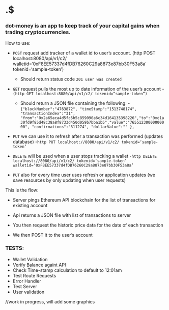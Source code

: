  # .$

###  dot-money is an app to keep track of your capital gains when trading cryptocurrencies.

How to use:
- ```POST```
request add tracker of a wallet id to user’s account.
(http POST localhost:8080/api/v1/c2/ walletid=‘0xF8EE57337d4fDB76260C29a8873e87bb30F53a8a’  tokenid=‘sample-token’)
   - Should return status code ```201 user was created```

- ```GET```
request pulls the most up to date information of the user’s account
            - ```(http GET localhost:8080/api/v1/c2/ tokenid=“sample-token”)```
   - Should return a JSON file containing the following:
                  -```{"blockNumber":"4763872",
"timeStamp":"1513748174",
"transactionIndex":"31",
"from":"0x2a65aca4d5fc5b5c859090a6c34d164135398226","to":"0xc1a30fd9f85d48c38a8f8733d450d059b7bba1b5","value":"76551230000000000",
"confirmations":"311274",
"dollarValue":""
},```

- ```PUT```
we can use it to refresh after a transaction was performed (updates database)
            -```http PUT localhost://8080/api/v1/c2/ tokenid=‘sample-token’```


- ```DELETE```
will be used when a user stops tracking a wallet
                  -```http DELETE localhost://8080/api/v1/c2/ tokenid=‘sample-token’ walletid=‘0xF8EE57337d4fDB76260C29a8873e87bb30F53a8a’```

- ```PUT```
also for every time user uses refresh or application updates (we save resources by only updating when user requests)

This is the flow:

- Server pings Ethereum API blockchain for the list of transactions for existing account

- Api returns a JSON file with list of transactions to server

- You then request the historic price data for the date of each transaction

- We then POST it to the user’s account

### TESTS:
- Wallet Validation
- Verify Balance againt API
- Check Time-stamp calculation to default to 12:01am
- Test Route Requests
- Error Handler
- Test Server
- User validation


//work in progress, will add some graphics